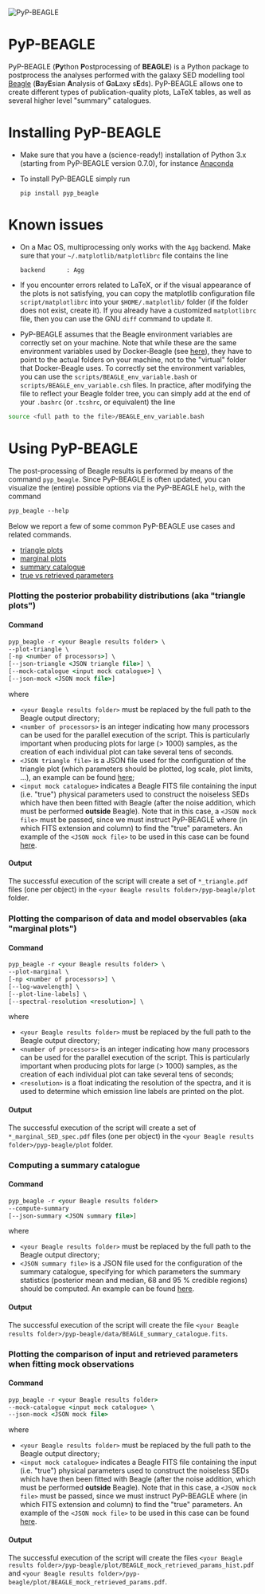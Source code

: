![PyP-BEAGLE](https://github.com/jacopo-chevallard/PyP-BEAGLE/actions/workflows/python-publish.yml/badge.svg?event=release)


# PyP-BEAGLE

PyP-BEAGLE (**Py**thon **P**ostprocessing of **BEAGLE**) is a Python package to postprocess the analyses performed with the galaxy SED modelling tool [Beagle](http://www.jacopochevallard.org/beagle/) (**B**ay**E**sian **A**nalysis of **G**a**L**axy s**E**ds). PyP-BEAGLE allows one to create different types of publication-quality plots, LaTeX tables, as well as several higher level "summary" catalogues.  

# Installing PyP-BEAGLE

* Make sure that you have a (science-ready!) installation of Python 3.x (starting from PyP-BEAGLE version 0.7.0), for instance [Anaconda](https://www.continuum.io/downloads)

* To install PyP-BEAGLE simply run
  ```
  pip install pyp_beagle
  ```

# Known issues

* On a Mac OS, multiprocessing only works with the ``Agg`` backend. Make sure that your ``~/.matplotlib/matplotlibrc`` file contains the line
  ```
  backend      : Agg
  ```

* If you encounter errors related to LaTeX, or if the visual appearance of the plots is not satisfying, you can copy the matplotlib configuration file ``script/matplotlibrc`` into your ``$HOME/.matplotlib/`` folder (if the folder does not exist, create it). If you already have a customized  ``matplotlibrc`` file, then you can use the GNU ``diff`` command to update it.

* PyP-BEAGLE assumes that the Beagle environment variables are correctly set on your machine. Note that while these are the same environment variables used by Docker-Beagle (see [here](https://github.com/jacopo-chevallard/BEAGLE-general/wiki#running-beagle)), they have to point to the actual folders on your machine, not to the "virtual" folder that Docker-Beagle uses. To correctly set the environment variables, you can use the ``scripts/BEAGLE_env_variable.bash`` or ``scripts/BEAGLE_env_variable.csh`` files. In practice, after modifying the file to reflect your Beagle folder tree, you can simply add at the end of your ``.bashrc`` (or ``.tcshrc``, or equivalent) the line
 ```bash
 source <full path to the file>/BEAGLE_env_variable.bash
 ```

# Using PyP-BEAGLE

The post-processing of Beagle results is performed by means of the command ``pyp_beagle``. Since PyP-BEAGLE is often updated, you can visualize the (entire) possible options via the PyP-BEAGLE ``help``, with the command
```csh
pyp_beagle --help
```

Below we report a few of some common PyP-BEAGLE use cases and related commands.

* [triangle plots](#plotting-the-posterior-probability-distributions-aka-triangle-plots)
* [marginal plots](#plotting-the-comparison-of-data-and-model-observables-aka-marginal-plots)
* [summary catalogue](#computing-a-summary-catalogue)
* [true vs retrieved parameters](#plotting-the-comparison-of-input-and-retrieved-parameters-when-fitting-mock-observations)

### Plotting the posterior probability distributions (aka "triangle plots")

#### Command

```csh
pyp_beagle -r <your Beagle results folder> \
--plot-triangle \
[-np <number of processors>] \
[--json-triangle <JSON triangle file>] \
[--mock-catalogue <input mock catalogue>] \
[--json-mock <JSON mock file>]
```

where
* ``<your Beagle results folder>`` must be replaced by the full path to the Beagle output directory;
* ``<number of processors>`` is an integer indicating how many processors can be used for the parallel execution of the script. This is particularly important when producing plots for large (> 1000) samples, as the creation of each individual plot can take several tens of seconds.
* ``<JSON triangle file>`` is a JSON file used for the configuration of the triangle plot (which parameters should be plotted, log scale, plot limits, ...), an example can be found [here](https://github.com/jacopo-chevallard/PyP-BEAGLE/blob/0996fd3c6b271e15452b7edee6627bc7fbc68675/PyP-BEAGLE/files/params_names.json);
* ``<input mock catalogue>`` indicates a Beagle FITS file containing the input (i.e. "true") physical parameters used to construct the noiseless SEDs which have then been fitted with Beagle (after the noise addition, which must be performed **outside** Beagle). Note that in this case, a ``<JSON mock file>`` must be passed, since we must instruct PyP-BEAGLE where (in which FITS extension and column) to find the "true" parameters. An example of the ``<JSON mock file>`` to be used in this case can be found [here](https://github.com/jacopo-chevallard/PyP-BEAGLE/blob/0996fd3c6b271e15452b7edee6627bc7fbc68675/PyP-BEAGLE/files/params_names_mock.json).


#### Output

The successful execution of the script will create a set of ``*_triangle.pdf`` files (one per object) in the ``<your Beagle results folder>/pyp-beagle/plot`` folder.


### Plotting the comparison of data and model observables (aka "marginal plots")

#### Command

```csh
pyp_beagle -r <your Beagle results folder> \
--plot-marginal \
[-np <number of processors>] \
[--log-wavelength] \
[--plot-line-labels] \
[--spectral-resolution <resolution>] \
```

where
* ``<your Beagle results folder>`` must be replaced by the full path to the Beagle output directory;
* ``<number of processors>`` is an integer indicating how many processors can be used for the parallel execution of the script. This is particularly important when producing plots for large (> 1000) samples, as the creation of each individual plot can take several tens of seconds;
* ``<resolution>`` is a float indicating the resolution of the spectra, and it is used to determine which emission line labels are printed on the plot.

#### Output

The successful execution of the script will create a set of ``*_marginal_SED_spec.pdf`` files (one per object) in the ``<your Beagle results folder>/pyp-beagle/plot`` folder.


### Computing a summary catalogue

#### Command

```csh
pyp_beagle -r <your Beagle results folder> 
--compute-summary
[--json-summary <JSON summary file>]
```

where
* ``<your Beagle results folder>`` must be replaced by the full path to the Beagle output directory;
* ``<JSON summary file>`` is a JSON file used for the configuration of the summary catalogue, specifying for which parameters the summary statistics (posterior mean and median, 68 and 95 % credible regions) should be computed. An example can be found [here](https://github.com/jacopo-chevallard/PyP-BEAGLE/blob/0996fd3c6b271e15452b7edee6627bc7fbc68675/PyP-BEAGLE/files/summary_config.json).

#### Output

The successful execution of the script will create the file ``<your Beagle results folder>/pyp-beagle/data/BEAGLE_summary_catalogue.fits``.

### Plotting the comparison of input and retrieved parameters when fitting mock observations

#### Command

```csh
pyp_beagle -r <your Beagle results folder> 
--mock-catalogue <input mock catalogue> \
--json-mock <JSON mock file>
```

where
* ``<your Beagle results folder>`` must be replaced by the full path to the Beagle output directory;
* ``<input mock catalogue>`` indicates a Beagle FITS file containing the input (i.e. "true") physical parameters used to construct the noiseless SEDs which have then been fitted with Beagle (after the noise addition, which must be performed **outside** Beagle). Note that in this case, a ``<JSON mock file>`` must be passed, since we must instruct PyP-BEAGLE where (in which FITS extension and column) to find the "true" parameters. An example of the ``<JSON mock file>`` to be used in this case can be found [here](https://github.com/jacopo-chevallard/PyP-BEAGLE/blob/0996fd3c6b271e15452b7edee6627bc7fbc68675/PyP-BEAGLE/files/params_names_mock.json).

#### Output

The successful execution of the script will create the files ``<your Beagle results folder>/pyp-beagle/plot/BEAGLE_mock_retrieved_params_hist.pdf`` and ``<your Beagle results folder>/pyp-beagle/plot/BEAGLE_mock_retrieved_params.pdf``.

